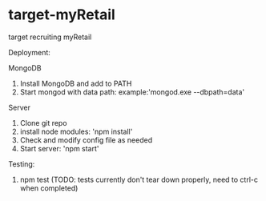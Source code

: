 # target-myRetail
target recruiting myRetail


Deployment:

MongoDB
1. Install MongoDB and add to PATH
2. Start mongod with data path:
    example:'mongod.exe --dbpath=data'

Server
1. Clone git repo
2. install node modules:
    'npm install'
3. Check and modify config file as needed
4. Start server:
    'npm start' 

Testing:
1. npm test (TODO: tests currently don't tear down properly, need to ctrl-c when completed)